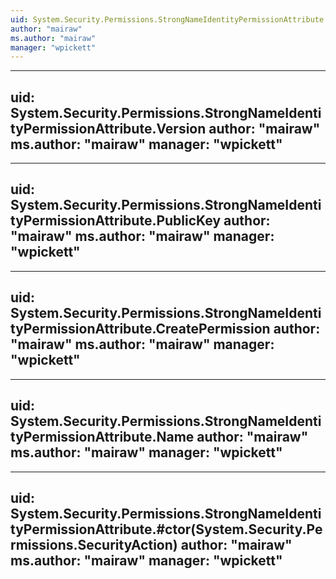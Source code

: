```yaml
---
uid: System.Security.Permissions.StrongNameIdentityPermissionAttribute
author: "mairaw"
ms.author: "mairaw"
manager: "wpickett"
---
```


---
uid: System.Security.Permissions.StrongNameIdentityPermissionAttribute.Version
author: "mairaw"
ms.author: "mairaw"
manager: "wpickett"
---

---
uid: System.Security.Permissions.StrongNameIdentityPermissionAttribute.PublicKey
author: "mairaw"
ms.author: "mairaw"
manager: "wpickett"
---

---
uid: System.Security.Permissions.StrongNameIdentityPermissionAttribute.CreatePermission
author: "mairaw"
ms.author: "mairaw"
manager: "wpickett"
---

---
uid: System.Security.Permissions.StrongNameIdentityPermissionAttribute.Name
author: "mairaw"
ms.author: "mairaw"
manager: "wpickett"
---

---
uid: System.Security.Permissions.StrongNameIdentityPermissionAttribute.#ctor(System.Security.Permissions.SecurityAction)
author: "mairaw"
ms.author: "mairaw"
manager: "wpickett"
---
